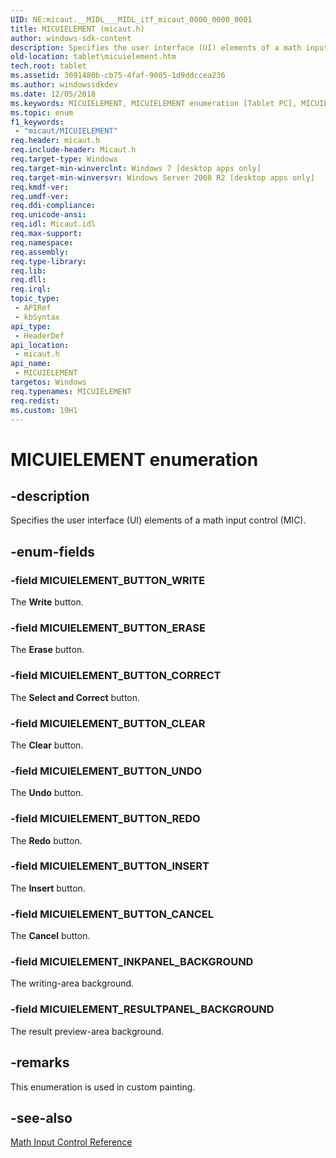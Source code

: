 ```yaml
---
UID: NE:micaut.__MIDL___MIDL_itf_micaut_0000_0000_0001
title: MICUIELEMENT (micaut.h)
author: windows-sdk-content
description: Specifies the user interface (UI) elements of a math input control (MIC).
old-location: tablet\micuielement.htm
tech.root: tablet
ms.assetid: 3091480b-cb75-4faf-9005-1d9ddccea236
ms.author: windowssdkdev
ms.date: 12/05/2018
ms.keywords: MICUIELEMENT, MICUIELEMENT enumeration [Tablet PC], MICUIELEMENT_BUTTON_CANCEL, MICUIELEMENT_BUTTON_CLEAR, MICUIELEMENT_BUTTON_CORRECT, MICUIELEMENT_BUTTON_ERASE, MICUIELEMENT_BUTTON_INSERT, MICUIELEMENT_BUTTON_REDO, MICUIELEMENT_BUTTON_UNDO, MICUIELEMENT_BUTTON_WRITE, MICUIELEMENT_INKPANEL_BACKGROUND, MICUIELEMENT_RESULTPANEL_BACKGROUND, micaut/MICUIELEMENT, micaut/MICUIELEMENT_BUTTON_CANCEL, micaut/MICUIELEMENT_BUTTON_CLEAR, micaut/MICUIELEMENT_BUTTON_CORRECT, micaut/MICUIELEMENT_BUTTON_ERASE, micaut/MICUIELEMENT_BUTTON_INSERT, micaut/MICUIELEMENT_BUTTON_REDO, micaut/MICUIELEMENT_BUTTON_UNDO, micaut/MICUIELEMENT_BUTTON_WRITE, micaut/MICUIELEMENT_INKPANEL_BACKGROUND, micaut/MICUIELEMENT_RESULTPANEL_BACKGROUND, tablet.micuielement
ms.topic: enum
f1_keywords: 
 - "micaut/MICUIELEMENT"
req.header: micaut.h
req.include-header: Micaut.h
req.target-type: Windows
req.target-min-winverclnt: Windows 7 [desktop apps only]
req.target-min-winversvr: Windows Server 2008 R2 [desktop apps only]
req.kmdf-ver: 
req.umdf-ver: 
req.ddi-compliance: 
req.unicode-ansi: 
req.idl: Micaut.idl
req.max-support: 
req.namespace: 
req.assembly: 
req.type-library: 
req.lib: 
req.dll: 
req.irql: 
topic_type:
 - APIRef
 - kbSyntax
api_type:
 - HeaderDef
api_location:
 - micaut.h
api_name:
 - MICUIELEMENT
targetos: Windows
req.typenames: MICUIELEMENT
req.redist: 
ms.custom: 19H1
---
```


# MICUIELEMENT enumeration


## -description


 Specifies the user interface (UI) elements of a math input control (MIC).


## -enum-fields




### -field MICUIELEMENT_BUTTON_WRITE

The <b>Write</b> button.


### -field MICUIELEMENT_BUTTON_ERASE

The <b>Erase</b> button.


### -field MICUIELEMENT_BUTTON_CORRECT

The <b>Select and Correct</b> button.


### -field MICUIELEMENT_BUTTON_CLEAR

The <b>Clear</b> button.


### -field MICUIELEMENT_BUTTON_UNDO

The <b>Undo</b> button.


### -field MICUIELEMENT_BUTTON_REDO

The <b>Redo</b> button.


### -field MICUIELEMENT_BUTTON_INSERT

The <b>Insert</b> button.


### -field MICUIELEMENT_BUTTON_CANCEL

The <b>Cancel</b> button.


### -field MICUIELEMENT_INKPANEL_BACKGROUND

The writing-area background.


### -field MICUIELEMENT_RESULTPANEL_BACKGROUND

The result preview-area background.


## -remarks



This enumeration is used in custom painting.
  




## -see-also




<a href="https://docs.microsoft.com/windows/desktop/tablet/math-input-control-reference">Math Input Control Reference</a>
 

 


